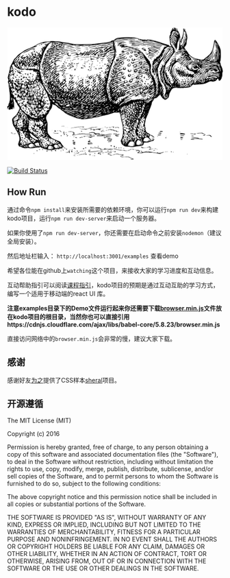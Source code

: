 # kodo

![](rhino.png)

[![Build Status](https://travis-ci.org/mulgore/kodo.svg?branch=master)](https://travis-ci.org/mulgore/kodo)

## How Run

通过命令`npm install`来安装所需要的依赖环境，你可以运行`npm run dev`来构建kodo项目，运行`npm run dev-server`来启动一个服务器。

如果你使用了`npm run dev-server`，你还需要在启动命令之前安装`nodemon`（建议全局安装）。

然后地址栏输入： `http://localhost:3001/examples` 查看demo

希望各位能在github上`watching`这个项目，来接收大家的学习进度和互动信息。

互动帮助指引可以阅读[课程指引](https://github.com/mulgore/kodo/wiki/%E8%AF%BE%E7%A8%8B%E6%8C%87%E5%BC%95)，kodo项目的预期是通过互动互助的学习方式，编写一个适用于移动端的react UI 库。

**注意examples目录下的Demo文件运行起来你还需要下载[browser.min.js](https://cdnjs.cloudflare.com/ajax/libs/babel-core/5.8.23/browser.min.js)文件放在kodo项目的根目录，当然你也可以直接引用https://cdnjs.cloudflare.com/ajax/libs/babel-core/5.8.23/browser.min.js**

直接访问网络中的`browser.min.js`会非常的慢，建议大家下载。

## 感谢

感谢好友[为之](https://github.com/marvin1023)提供了CSS样本[sheral](https://github.com/imweb/sheral)项目。

## 开源遵循

The MIT License (MIT)

Copyright (c) 2016

Permission is hereby granted, free of charge, to any person obtaining a copy
of this software and associated documentation files (the "Software"), to deal
in the Software without restriction, including without limitation the rights
to use, copy, modify, merge, publish, distribute, sublicense, and/or sell
copies of the Software, and to permit persons to whom the Software is
furnished to do so, subject to the following conditions:

The above copyright notice and this permission notice shall be included in all
copies or substantial portions of the Software.

THE SOFTWARE IS PROVIDED "AS IS", WITHOUT WARRANTY OF ANY KIND, EXPRESS OR
IMPLIED, INCLUDING BUT NOT LIMITED TO THE WARRANTIES OF MERCHANTABILITY,
FITNESS FOR A PARTICULAR PURPOSE AND NONINFRINGEMENT. IN NO EVENT SHALL THE
AUTHORS OR COPYRIGHT HOLDERS BE LIABLE FOR ANY CLAIM, DAMAGES OR OTHER
LIABILITY, WHETHER IN AN ACTION OF CONTRACT, TORT OR OTHERWISE, ARISING FROM,
OUT OF OR IN CONNECTION WITH THE SOFTWARE OR THE USE OR OTHER DEALINGS IN THE
SOFTWARE.
